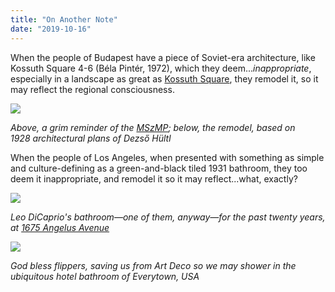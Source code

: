 ```yaml
---
title: "On Another Note"
date: "2019-10-16"
---
```


When the people of Budapest have a piece of Soviet-era architecture, like Kossuth Square 4-6 (Béla Pintér, 1972), which they deem..._inappropriate_, especially in a landscape as great as [Kossuth Square](https://en.wikipedia.org/wiki/Kossuth_Square), they remodel it, so it may reflect the regional consciousness.

![](/images/2bcc9-frommoderntotraditionalremodels_8f2821_7325144.jpg)

_Above, a grim reminder of the [MSzMP](https://en.wikipedia.org/wiki/Hungarian_Socialist_Workers%27_Party); below, the remodel, based on 1928 architectural plans of Dezső Hültl_  

When the people of Los Angeles, when presented with something as simple and culture-defining as a green-and-black tiled 1931 bathroom, they too deem it inappropriate, and remodel it so it may reflect...what, exactly?

![](/images/Screen-Shot-2019-10-10-at-5.40.17-PM-1024x677.jpg)

_Leo DiCaprio's bathroom—one of them, anyway—for the past twenty years, at_ [_1675 Angelus Avenue_](https://la.curbed.com/2018/10/16/17984030/leonardo-dicaprio-silver-lake-house-spanish)

![](/images/Screen-Shot-2019-10-10-at-5.52.54-PM-1-681x1024.jpg)

_God bless flippers, saving us from Art Deco so we may shower in the ubiquitous hotel bathroom of Everytown, USA_
